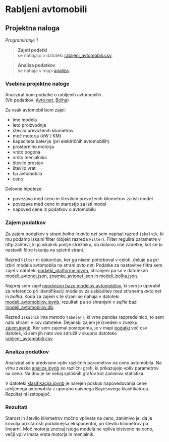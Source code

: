# Rabljeni avtomobili
## Projektna naloga
*Programiranje 1*

> **Zajeti podatki**  
> se nahajajo v datoteki [rabljeni_avtomobili.csv](podatki/rabljeni_avtomobili.csv).

> **Analiza podatkov**  
> se nahaja v mapi [analiza](analiza).

### Vsebina projektne naloge
Analiziral bom podatke o rabljenih avtomobilih.  
(Vir podatkov: [Avto.net](https://www.avto.net), [Bolha](https://www.bolha.com))

Za vsak avtomobil bom zajel:
* ime modela
* leto proizvodnje
* število prevoženih kilometrov
* moč motorja (kW / KM)
* kapaciteta baterije (pri električnih avtomobilih)
* prostornino motorja
* vrsto pogona
* vrsto menjalnika
* število prestav
* število vrat
* tip avtomobila
* ceno

Delovne hipoteze:
* povezava med ceno in številom prevoženih kilometrov za isti model
* povezava med ceno in starostjo za isti model
* napoved cene iz podatkov o avtomobilu


### Zajem podatkov

Za zajem podatkov s strani *bolha* in *avto.net* sem napisal razred
`Iskalnik`, ki mu podamo iskalni filter (objekt razreda `Filter`).
Filter regulira parametre v http zahtevi, ki jo iskalnik pošlje
strežniku, da dobimo iste zadetke, kot če bi nastavili filtre iskanja
na spletni strani.

Razred `Filter` ni dokončan, ker ga nisem potreboval
v celoti, deluje pa pri izbiri modela avtomobila na strani *avto.net*. Podatke za nastavitve filtra sem
zajel v datoteki [podatki_platforme.ipynb](src/podatki_platforme.ipynb), shranjeni pa so v datotekah [modeli_avtonet.json](podatki/modeli_avtonet.json), [znamke_avtonet.json](podatki/znamke_avtonet.json) in [modeli_bolha.json](podatki/modeli_bolha.json).

Najprej sem zajel [neodvisno bazo modelov avtomobilov](https://www.autoevolution.com/cars/), ki sem jo uporabil za referenco pri
identifikaciji modelov za uskladitev med stranema *avto.net* in *bolha*.
Koda za zajem s te strani se nahaja v datoteki
[modeli_avtomobilov.ipynb](src/modeli_avtomobilov.ipynb), rezultati pa so shranjeni
v *sqlite* bazi [modeli_avtomobilov.db](podatki/modeli_avtomobilov.db).

Razred `Iskalnik` ima metodo `tabela()`, ki vrne pandas
razpredelnico, to sem nato shranil v csv datoteke.
Dejanski zajem je izveden v zvezku [zajem.ipynb](src/zajem.ipynb). Ker sem zajemal postopoma, je v mapi [podatki](podatki) več
csv datotek, ki sem jih nato vse združil v
skupno datoteko [rabljeni_avtomobili.csv](podatki/rabljeni_avtomobili.csv).

### Analiza podatkov

Analiziral sem predvsem vpliv različnih parametrov
na ceno avtomobila. Na vrhu zvezka [analiza.ipynb](analiza/analiza.ipynb) so različni grafi, ki prikazujejo vpliv parametrov na ceno. Na dnu je še nekaj splošnih grafov kot zanimiva statistika.

V datoteki [klasifikacija.ipynb](analiza/klasifikacija.ipynb) je narejen poskus napovedovanja cene
rabljenega avtomobila z uporabo naivnega Bayesovega klasifikatorja. Rezultat ni izstopajoč.

### Rezultati
Starost in število kilometrov močno vplivata na ceno, zanimivo je, da je krivulja pri starosti
podobnejša eksponentni, pri številu kilometrov pa linearni. Moč motorja znotraj istega modela
ne vpliva bistveno na ceno, večji vpliv imata vrsta motorja in menjalnik.
